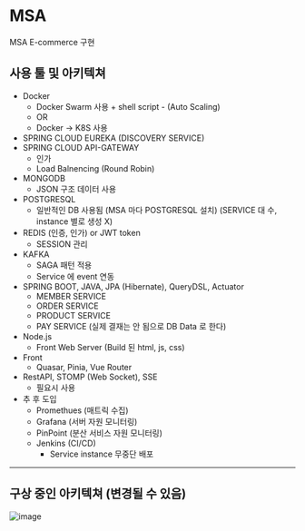 # MSA
MSA E-commerce 구현


## 사용 툴 및 아키텍쳐
- Docker
  - Docker Swarm 사용 + shell script - (Auto Scaling)
  - OR
  - Docker -> K8S 사용 
- SPRING CLOUD EUREKA (DISCOVERY SERVICE)
- SPRING CLOUD API-GATEWAY
  - 인가 
  - Load Balnencing (Round Robin)
- MONGODB
  - JSON 구조 데이터 사용
- POSTGRESQL
  - 일반적인 DB 사용됨 (MSA 마다 POSTGRESQL 설치) (SERVICE 대 수, instance 별로 생성 X)
- REDIS (인증, 인가) or JWT token
  - SESSION 관리
- KAFKA
  -  SAGA 패턴 적용
  -  Service 에 event 연동
- SPRING BOOT, JAVA, JPA (Hibernate), QueryDSL, Actuator
  - MEMBER SERVICE
  - ORDER SERVICE
  - PRODUCT SERVICE
  - PAY SERVICE (실제 결재는 안 됨으로 DB Data 로 한다)
- Node.js
  -  Front Web Server (Build 된 html, js, css)
- Front
  - Quasar, Pinia, Vue Router 
- RestAPI, STOMP (Web Socket), SSE
  - 필요시 사용
- 추 후 도입
  - Promethues (매트릭 수집)
  - Grafana (서버 자원 모니터링) 
  - PinPoint (분산 서비스 자원 모니터링)
  - Jenkins (CI/CD)
    - Service instance 무중단 배포
   
---
## 구상 중인 아키텍쳐 (변경될 수 있음)
  ![image](https://github.com/user-attachments/assets/3c7b12d9-2acd-47f8-bb6d-911c3a4c6ab0)
